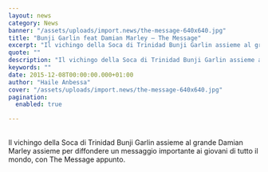 ```yaml
---
layout: news
category: News
banner: "/assets/uploads/import.news/the-message-640x640.jpg"
title: "Bunji Garlin feat Damian Marley – The Message"
excerpt: "Il vichingo della Soca di Trinidad Bunji Garlin assieme al grande Damian Marley assieme per diffondere un messaggio importante ai giovani di tutto il mondo, con The Message appunto"
quote: ""
description: "Il vichingo della Soca di Trinidad Bunji Garlin assieme al grande Damian Marley assieme per diffondere un messaggio importante ai giovani di tutto il mondo, con The Message appunto"
keywords: ""
date: 2015-12-08T00:00:00.000+01:00
author: "Haile Anbessa"
cover: "/assets/uploads/import.news/the-message-640x640.jpg"
pagination:
  enabled: true

---
```


[](https://youtu.be/ci84d9fH-To)  
Il vichingo della Soca di Trinidad Bunji Garlin assieme al grande Damian Marley assieme per diffondere un messaggio importante ai giovani di tutto il mondo, con The Message appunto.